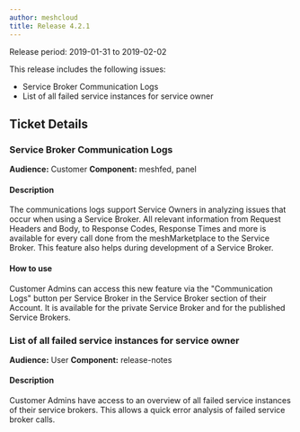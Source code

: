 ```yaml
---
author: meshcloud
title: Release 4.2.1
---
```


Release period: 2019-01-31 to 2019-02-02

This release includes the following issues:
* Service Broker Communication Logs
* List of all failed service instances for service owner
<!--truncate-->

## Ticket Details
### Service Broker Communication Logs
**Audience:** Customer
**Component:** meshfed, panel


#### Description
The communications logs support Service Owners in analyzing issues that occur when using a Service Broker. All relevant
information from Request Headers and Body, to Response Codes, Response Times and more is available for every call done
from the meshMarketplace to the Service Broker. This feature also helps during development of a Service Broker.

#### How to use
Customer Admins can access this new feature via the "Communication Logs" button per Service Broker in the Service Broker
section of their Account. It is available for the private Service Broker and for the published Service Brokers.

### List of all failed service instances for service owner
**Audience:** User
**Component:** release-notes


#### Description
Customer Admins have access to an overview of all failed service instances of their service brokers. This allows a quick error analysis of failed service broker calls.

